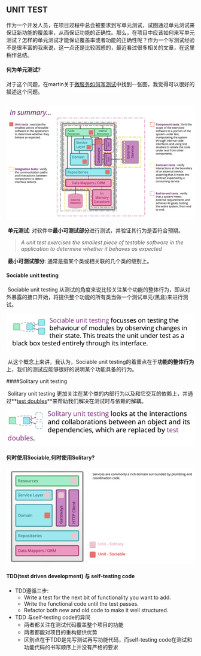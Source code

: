 ## UNIT TEST

作为一个开发人员，在项目过程中总会被要求到写单元测试，试图通过单元测试来保证新功能的覆盖率，从而保证功能的正确性。那么，在项目中应该如何来写单元测试？怎样的单元测试才能保证覆盖率或者功能的正确性呢？作为一个写测试经验不是很丰富的我来说，这一点还是比较困惑的，最近看过很多相关的文章，在这里稍作总结。

#### 何为单元测试?

对于这个问题，在martin关于[微服务如何写测试](https://martinfowler.com/articles/microservice-testing/)中找到一张图，我觉得可以很好的描述这个问题。

​		![image-20191027113857730](images/image-20191027113857730.png)

​		**单元测试**: 对软件中**最小可测试部分**进行测试，并验证其行为是否符合预期。

> *A unit test exercises the smallest piece of testable software in the application to determine whether it behaves as expected*

​		**最小可测试部分**: 通常是指某个类或相关联的几个类的级别上。

#### Sociable unit testing

​		Sociable unit testing 从测试的角度来说比较关注某个功能的整体行为，即从对外暴露的接口开始，将提供整个功能的所有类当做一个测试单元(黑盒)来进行测试。

![image-20191117220812738](images/image-20191117220812738.png)

​		从这个概念上来讲，我认为，Sociable unit testing的着重点在于**功能的整体行为**上，我们的测试应能够很好的说明某个功能具备的行为。

####Solitary unit testing 

​		Solitary unit testing 更加关注在某个类的内部行为以及和它交互的依赖上，并通过**[test doubles](http://xunitpatterns.com/Test%20Double.html)**来帮助我们解决在测试时与依赖的解耦。

![image-20191117221713835](images/image-20191117221713835.png)

#### 何时使用Sociable,何时使用Solitary?

![image-20191117221842702](images/image-20191117221842702.png)

#### TDD(test driven development) 与 self-testing code

- TDD遵循三步:
  - Write a test for the next bit of functionality you want to add.
  - Write the functional code until the test passes.
  - Refactor both new and old code to make it well structured.
- TDD 与self-testing code的异同
  - 两者都关注在测试代码覆盖整个项目的功能
  - 两者都能对项目的重构提供优势
  - 区别点在于TDD是先写测试再写功能代码，而self-testing code在测试和功能代码的书写顺序上并没有严格的要求





[^https://martinfowler.com/bliki/UnitTest.html]: Martin unit test
[^https://martinfowler.com/bliki/SelfTestingCode.html]: Martin SelfTestingCode
[^https://martinfowler.com/bliki/TestDrivenDevelopment.htm]: Martin TDD
[^https://martinfowler.com/articles/microservice-testing]: Marin 微服务中的测试
[^http://xunitpatterns.com/Test%20Double.html]: Test Doubles
[^https://martinfowler.com/bliki/Xunit.html]: Xunit